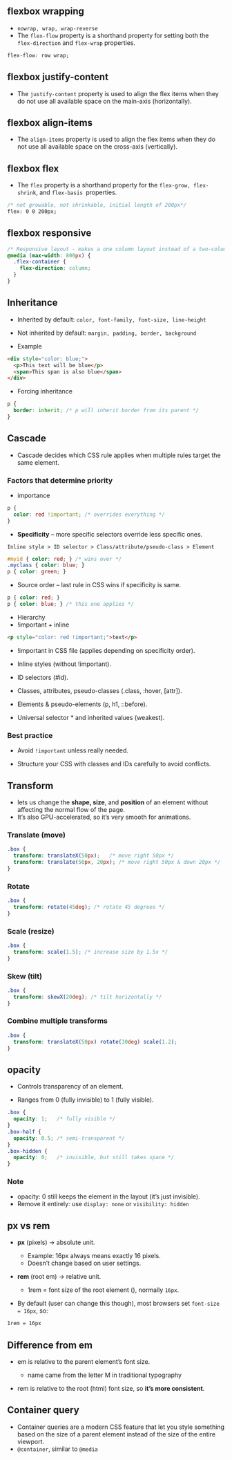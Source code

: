 ## flexbox wrapping
- `nowrap, wrap, wrap-reverse`
- The `flex-flow` property is a shorthand property for setting both the `flex-direction` and `flex-wrap` properties.
```css
flex-flow: row wrap;
```

## flexbox justify-content
- The `justify-content` property is used to align the flex items when they do not use all available space on the main-axis (horizontally).

## flexbox align-items
- The `align-items` property is used to align the flex items when they do not use all available space on the cross-axis (vertically).

## flexbox flex
- The `flex` property is a shorthand property for the `flex-grow, flex-shrink`, and `flex-basis `properties.
```css
/* not growable, not shrinkable, initial length of 200px*/
flex: 0 0 200px;
```

## flexbox responsive
```css
/* Responsive layout - makes a one column layout instead of a two-column layout */
@media (max-width: 800px) {
  .flex-container {
    flex-direction: column;
  }
}
```

## Inheritance
- Inherited by default: `color, font-family, font-size, line-height`

- Not inherited by default: `margin, padding, border, background`

- Example
```html
<div style="color: blue;">
  <p>This text will be blue</p>
  <span>This span is also blue</span>
</div>
```

- Forcing inheritance
```css
p {
  border: inherit; /* p will inherit border from its parent */
}
```

## Cascade
- Cascade decides which CSS rule applies when multiple rules target the same element.

### Factors that determine priority

- importance
```css
p {
  color: red !important; /* overrides everything */
}
```
- **Specificity** – more specific selectors override less specific ones.

`Inline style > ID selector > Class/attribute/pseudo-class > Element`

```css
#myid { color: red; } /* wins over */
.myclass { color: blue; }
p { color: green; }
```

- Source order – last rule in CSS wins if specificity is same.
```css
p { color: red; }
p { color: blue; } /* this one applies */
```

- Hierarchy
- !important + inline
```html
<p style="color: red !important;">text</p>
```

- !important in CSS file (applies depending on specificity order).

- Inline styles (without !important).

- ID selectors (#id).

- Classes, attributes, pseudo-classes (.class, :hover, [attr]).

- Elements & pseudo-elements (p, h1, ::before).

- Universal selector * and inherited values (weakest).

### Best practice

- Avoid `!important` unless really needed.

- Structure your CSS with classes and IDs carefully to avoid conflicts.

## Transform
- lets us change the **shape, size**, and **position** of an element without affecting the normal flow of the page.
- It’s also GPU-accelerated, so it’s very smooth for animations.

### Translate (move)
```css
.box {
  transform: translateX(50px);   /* move right 50px */
  transform: translate(50px, 20px); /* move right 50px & down 20px */
}
```

### Rotate
```css
.box {
  transform: rotate(45deg); /* rotate 45 degrees */
}
```

### Scale (resize)
```css
.box {
  transform: scale(1.5); /* increase size by 1.5x */
}
```

### Skew (tilt)
```css
.box {
  transform: skewX(20deg); /* tilt horizontally */
}
```

### Combine multiple transforms
```css
.box {
  transform: translateX(50px) rotate(30deg) scale(1.2);
}
```

## opacity
- Controls transparency of an element.

- Ranges from 0 (fully invisible) to 1 (fully visible).

```css
.box {
  opacity: 1;   /* fully visible */
}
.box-half {
  opacity: 0.5; /* semi-transparent */
}
.box-hidden {
  opacity: 0;   /* invisible, but still takes space */
}
```

### Note
- opacity: 0 still keeps the element in the layout (it’s just invisible).
- Remove it entirely: use `display: none` or `visibility: hidden`

## px vs rem
- **px** (pixels) → absolute unit.
  - Example: 16px always means exactly 16 pixels.
  - Doesn’t change based on user settings.

- **rem** (root em) → relative unit.

  - 1rem = font size of the root element (<html>), normally `16px`.

- By default (user can change this though), most browsers set <html> `font-size = 16px`, so:

```css
1rem = 16px
```

## Difference from em
- em is relative to the parent element’s font size.
  - name came from the letter M in traditional typography

- rem is relative to the root (html) font size, so **it’s more consistent**.

## Container query
- Container queries are a modern CSS feature that let you style something based on the size of a parent element instead of the size of the entire viewport.
- `@container`, similar to `@media`